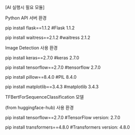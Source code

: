 [AI 실행시 필요 모듈]

Python API 서버 환경

pip install flask==1.1.2
#Flask 1.1.2

pip install waitress==2.1.2
#waitress 2.1.2



Image Detection 사용 환경

pip install keras==2.7.0
#keras 2.7.0

pip install tensorflow==2.7.0
#tensorflow 2.7.0

pip install pillow==8.4.0
#PIL 8.4.0

pip install matplotlib==3.4.3
#matplotlib 3.4.3



TFBertForSequenceClassification 모델

(from huggingface-hub) 사용 환경

pip install tensorflow==2.7.0
#TensorFlow version: 2.7.0

pip install transformers==4.8.0
#Transformers version: 4.8.0
